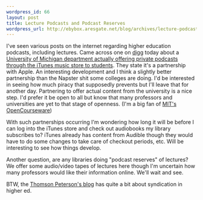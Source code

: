 ```yaml
--- 
wordpress_id: 66
layout: post
title: Lecture Podcasts and Podcast Reserves
wordpress_url: http://ebybox.aresgate.net/blog/archives/lecture-podcasts-and-podcast-reserves/
---
```

I've seen various posts on the internet regarding higher education podcasts, including lectures. Came across one on <a href="http://digg.com">digg</a> today about a <a href="http://syndicateblog.petersons.com/wordpress/index.php/more-schools-pursuing-private-itunes-store-podcast/">University of Michigan department actually offering private podcasts through the iTunes music store to students</a>. They state it's a partnership with Apple. An interesting development and I think a slightly better partnership than the Napster shit some colleges are doing. I'd be interested in seeing how much piracy that supposedly prevents but I'll leave that for another day. Partnering to offer actual content from the university is a nice step. I'd prefer it be open to all but know that many professors and universities are yet to that stage of openness. (I'm a big fan of <a href="http://ocw.mit.edu/index.html">MIT's OpenCourseware</a>)

With such partnerships occurring I'm wondering how long it will be before I can log into the iTunes store and check out audiobooks my library subscribes to? iTunes already has content from Audible though they would have to do some changes to take care of checkout periods, etc. Will be interesting to see how things develop.

Another question, are any libraries doing "podcast reserves" of lectures? We offer some audio/video tapes of lectures here though I'm uncertain how many professors would like their information online. We'll wait and see.

BTW, the <a href="http://syndicateblog.petersons.com/wordpress/">Thomson Peterson's blog</a> has quite a bit about syndication in higher ed.
